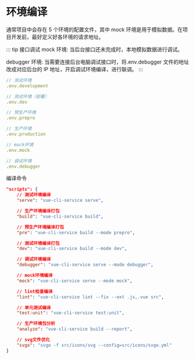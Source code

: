 # 环境编译

通常项目中会存在 5 个环境的配置文件，其中 mock 环境是用于模拟数据。在项目开发前，最好定义好各环境的请求地址。

::: tip 接口调试
mock 环境: 当后台接口还未完成时，本地模拟数据进行调试。

<!-- {.md} -->

debugger 环境: 当需要连接后台电脑调试接口时，将.env.debugger 文件的地址改成对应后台的 IP 地址，开启调试环境编译，进行联调。
:::

```js
// 测试环境
.env.development

// 测试环境（部署）
.env.dev

// 预生产环境
.env.prepro

// 生产环境
.env.production

// mock环境
.env.mock

// 调试环境
.env.debugger
```

编译命令

```json
"scripts": {
    // 测试环境编译
    "serve": "vue-cli-service serve",

    // 生产环境编译打包
    "build": "vue-cli-service build",

    // 预生产环境编译打包
    "pre": "vue-cli-service build --mode prepro",

    // 测试环境编译打包
    "dev": "vue-cli-service build --mode dev",

    // 调试环境编译
    "debugger": "vue-cli-service serve --mode debugger",

    // mock环境编译
    "mock": "vue-cli-service serve --mode mock",

    // lint检查编译
    "lint": "vue-cli-service lint --fix --ext .js,.vue src",

    // 单元测试编译
    "test:unit": "vue-cli-service test:unit",

    // 生产环境包分析
    "analyze": "vue-cli-service build --report",

    // svg文件优化
    "svgo": "svgo -f src/icons/svg --config=src/icons/svgo.yml"
}

```
